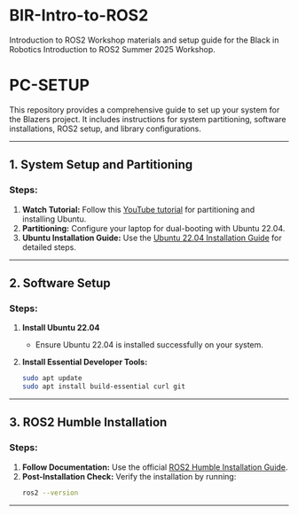 # BIR-Intro-to-ROS2
Introduction to ROS2 Workshop materials and setup guide for the Black in Robotics Introduction to ROS2 Summer 2025 Workshop. 

# PC-SETUP

This repository provides a comprehensive guide to set up your system for the Blazers project. It includes instructions for system partitioning, software installations, ROS2 setup, and library configurations.

---

## **1. System Setup and Partitioning**

### Steps:
1. **Watch Tutorial:** Follow this [YouTube tutorial](https://youtu.be/Z-Hv9hOaKso?si=tka_nrAbiIuYnxvy) for partitioning and installing Ubuntu.
2. **Partitioning:** Configure your laptop for dual-booting with Ubuntu 22.04.
3. **Ubuntu Installation Guide:** Use the [Ubuntu 22.04 Installation Guide](https://ubuntu.com/tutorials/install-ubuntu-desktop#1-overview) for detailed steps.

---

## **2. Software Setup**

### Steps:
1. **Install Ubuntu 22.04**
   - Ensure Ubuntu 22.04 is installed successfully on your system.

2. **Install Essential Developer Tools:**
   ```bash
   sudo apt update
   sudo apt install build-essential curl git
   ```

---

## **3. ROS2 Humble Installation**

### Steps:
1. **Follow Documentation:** Use the official [ROS2 Humble Installation Guide](https://docs.ros.org/en/humble/Installation/Ubuntu-Install-Debians.html).
2. **Post-Installation Check:** Verify the installation by running:
   ```bash
   ros2 --version
   ```

---
